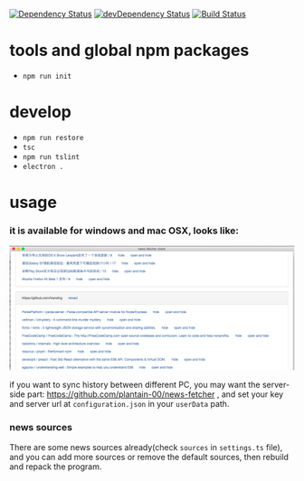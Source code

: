 [![Dependency Status](https://david-dm.org/plantain-00/news-fetcher-client.svg)](https://david-dm.org/plantain-00/news-fetcher-client)
[![devDependency Status](https://david-dm.org/plantain-00/news-fetcher-client/dev-status.svg)](https://david-dm.org/plantain-00/news-fetcher-client#info=devDependencies)
[![Build Status](https://travis-ci.org/plantain-00/news-fetcher-client.svg?branch=master)](https://travis-ci.org/plantain-00/news-fetcher-client)

# tools and global npm packages

- `npm run init`

# develop

- `npm run restore`
- `tsc`
- `npm run tslint`
- `electron .`

# usage

### it is available for windows and mac OSX, looks like:
![](./sample.png)

if you want to sync history between different PC, you may want the server-side part: https://github.com/plantain-00/news-fetcher , and set your key and server url at `configuration.json` in your `userData` path.

### news sources

There are some news sources already(check `sources` in `settings.ts` file), and you can add more sources or remove the default sources, then rebuild and repack the program.
